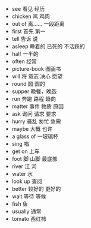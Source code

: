 * see 看见 经历
* chicken 鸡 鸡肉
* out of 离...... 一段距离
* first 首先 第一
* tell 告诉 说
* asleep 睡着的 已死的 不活跃的
* half 一半的
* often 经常
* picture-book 图画书
* will 将 意志 决心 愿望
* round 圆 圆的
* supper 晚餐，晚饭
* run 奔跑 路程 趋向
* matter 事件 物质 原因
* ask 询问 请求 要求
* hurry 骚乱 匆忙 急需
* maybe 大概 也许 
* a glass of 一玻璃杯
* sing 唱
* get on 上车
* foot 脚 山脚 最底部
* river 江 河
* water 水
* look up  查阅
* better 较好的 更好的
* wait 等待 等候
* fish 鱼
* usually 通常
* tomato 西红柿